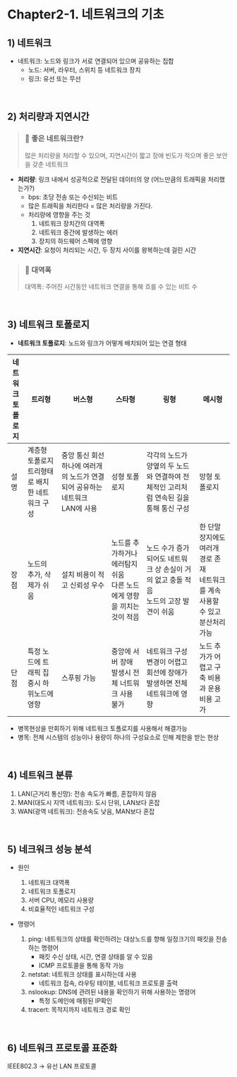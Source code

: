 # Chapter2-1. 네트워크의 기초

## 1) 네트워크
* 네트워크: 노드와 링크가 서로 연결되어 있으며 공유하는 집합
  * 노드: 서버, 라우터, 스위치 등 네트워크 장치
  * 링크: 유선 또는 무선

<br>

## 2) 처리량과 지연시간

> ### 💬 좋은 네트워크란?
> 많은 처리량을 처리할 수 있으며, 지연시간이 짧고 장애 빈도가 적으며 좋은 보안을 갖춘 네트워크

* **처리량**: 링크 내에서 성공적으로 전달된 데이터의 양 (어느만큼의 트래픽을 처리했는가?)
  * bps: 초당 전송 또는 수신되는 비트
  * 많은 트래픽을 처리한다 = 많은 처리량을 가진다.
  * 처리량에 영향을 주는 것
    1) 네트워크 장치간의 대역폭
    2) 네트워크 중간에 발생하는 에러
    3) 장치의 하드웨어 스펙에 영향
* **지연시간**: 요청이 처리되는 시간, 두 장치 사이를 왕복하는데 걸린 시간

> ### 📢 대역폭
> 대역폭: 주어진 시간동안 네트워크 연결을 통해 흐를 수 있는 비트 수

<br>

## 3) 네트워크 토폴로지
* **네트워크 토폴로지**: 노드와 링크가 어떻게 배치되어 있는 연결 형태

| 네트워크<br/>토폴로지 | 트리형                            | 버스형                                               | 스타형                                         | 링형                                                    | 메시형                                               |
|---------------|--------------------------------|---------------------------------------------------|---------------------------------------------|-------------------------------------------------------|---------------------------------------------------|
| 설 명           | 계층형 토폴로지<br/>트리형태로 배치한 네트워크 구성 | 중앙 통신 회선 하나에 여러개의 노드가 연결되어 공유하는 네트워크<br/> LAN에 사용 | 성형 토폴로지                                     | 각각의 노드가 양옆의 두 노드와 연결하여 전체적인 고리처럼 연속된 길을 통해 통신 구성      | 망형 토폴로지                                           |
| 장 점           | 노드의 추가, 삭제가 쉬움                 | 설치 비용이 적고 신뢰성 우수                                  | 노드를 추가하거나 에러탐지 쉬움<br/>다른 노드에게 영향을 끼치는 것이 적음 | 노드 수가 증가 되어도 네트워크 상 손실이 거의 없고 충돌 적음<br/>노드의 고장 발견이 쉬움 | 한 단말 장지에도 여러개 경로 존재<br/>네트워크를 계속 사용할 수 있고 분산처리 가능 |
| 단 점           | 특정 노드에 트래픽 집중시 하위노드에 영향        | 스푸핑 가능                                            | 중앙에 서버 장애 발생시 전체 너트워크 사용 불가                 | 네트워크 구성 변경이 어렵고 회선에 장애가 발생하면 전체 네트워크에 영향              | 노드 추가가 어렵고 구축 비용과 운용비용 고가                         |

* 병목현상을 만회하기 위해 네트워크 토폴로지를 사용해서 해결가능
* 병목: 전체 시스템의 성능이나 용량이 하나의 구성요소로 인해 제한을 받는 현상

<br>

## 4) 네트워크 분류
1. LAN(근거리 통신망): 전송 속도가 빠름, 혼잡하지 않음
2. MAN(대도시 지역 네트워크): 도시 단위, LAN보다 혼잡
3. WAN(광역 네트워크): 전송속도 낮음, MAN보다 혼잡

<br>

## 5) 네크워크 성능 분석
* 원인
  1) 네트워크 대역폭
  2) 네트워크 토폴로지
  3) 서버 CPU, 메모리 사용량
  4) 비효율적인 네트워크 구성

* 명령어
  1) ping: 네트워크의 상태를 확인하려는 대상노드를 향해 일정크기의 패킷을 전송하는 명령어
     * 패킷 수신 상태, 시간, 연결 상태를 알 수 있음
     * ICMP 프로토콜을 통해 동작 가능
  2) netstat: 네트워크 상태를 표시하는데 사용
     * 네트워크 접속, 라우팅 테이블, 네트워크 프로토콜 출력
  3) nslookup: DNS에 관려된 내용을 확인하기 위해 사용하는 명령어
     * 특정 도메인에 매핑된 IP확인
  4) tracert: 목적지까지 네트워크 경로 확인

<br>

## 6) 네트워크 프로토콜 표준화
IEEE802.3 -> 유선 LAN 프로토콜